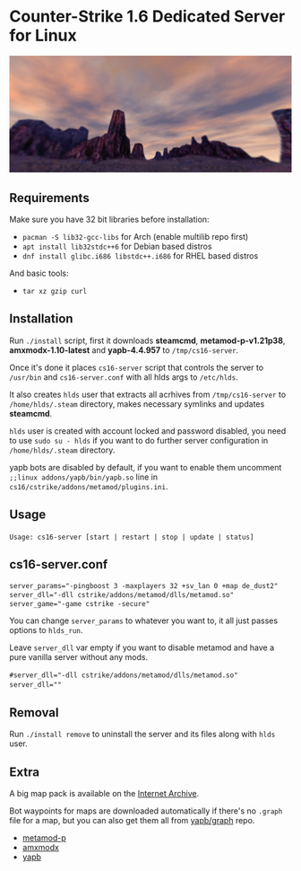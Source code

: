 # Counter-Strike 1.6 Dedicated Server for Linux

![logo](images/logo.jpg)

## Requirements

Make sure you have 32 bit libraries before installation:

- `pacman -S lib32-gcc-libs` for Arch (enable multilib repo first)
- `apt install lib32stdc++6` for Debian based distros
- `dnf install glibc.i686 libstdc++.i686` for RHEL based distros

And basic tools:

- `tar xz gzip curl`

## Installation

Run `./install` script, first it downloads **steamcmd**, **metamod-p-v1.21p38**, **amxmodx-1.10-latest** and **yapb-4.4.957** to `/tmp/cs16-server`.

Once it's done it places `cs16-server` script that controls the server to `/usr/bin` and `cs16-server.conf` with all hlds args to `/etc/hlds`.

It also creates `hlds` user that extracts all acrhives from `/tmp/cs16-server` to `/home/hlds/.steam` directory, makes necessary symlinks and updates **steamcmd**.

`hlds` user is created with account locked and password disabled, you need to use `sudo su - hlds` if you want to do further server configuration in `/home/hlds/.steam` directory.

yapb bots are disabled by default, if you want to enable them uncomment `;;linux addons/yapb/bin/yapb.so` line in `cs16/cstrike/addons/metamod/plugins.ini`.

## Usage

`Usage: cs16-server [start | restart | stop | update | status]`

## cs16-server.conf

```
server_params="-pingboost 3 -maxplayers 32 +sv_lan 0 +map de_dust2"
server_dll="-dll cstrike/addons/metamod/dlls/metamod.so"
server_game="-game cstrike -secure"
```

You can change `server_params` to whatever you want to, it all just passes options to `hlds_run`.

Leave `server_dll` var empty if you want to disable metamod and have a pure vanilla server without any mods.

`
#server_dll="-dll cstrike/addons/metamod/dlls/metamod.so"
server_dll=""
`

## Removal

Run `./install remove` to uninstall the server and its files along with `hlds` user.

## Extra

A big map pack is available on the [Internet Archive](https://archive.org/details/cs-1.6-mega-map-pack-v-2018.1.7z).

Bot waypoints for maps are downloaded automatically if there's no `.graph` file for a map, but you can also get them all from [yapb/graph](https://github.com/yapb/graph) repo.

- [metamod-p](https://github.com/Bots-United/metamod-p)
- [amxmodx](https://github.com/alliedmodders/amxmodx)
- [yapb](https://github.com/yapb/yapb)
